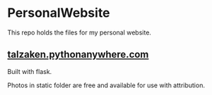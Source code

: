 # PersonalWebsite
This repo holds the files for my personal website. 
## [talzaken.pythonanywhere.com](talzaken.pythonanywhere.com)
Built with flask.

Photos in static folder are free and available for use with attribution.
